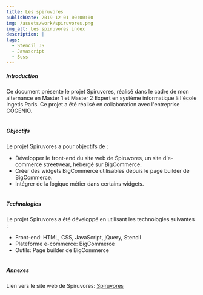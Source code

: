 ```yaml
---
title: Les spiruvores
publishDate: 2019-12-01 00:00:00
img: /assets/work/spiruvores.png
img_alt: Les spiruvores index
description: |
tags:
  - Stencil JS
  - Javascript
  - Scss
---
```


##### Introduction
Ce document présente le projet Spiruvores, réalisé dans le cadre de mon alternance en Master 1 et Master 2 Expert en système informatique à l'école Ingetis Paris. Ce projet a été réalisé en collaboration avec l'entreprise COGENIO.
<br><br>

##### Objectifs
Le projet Spiruvores a pour objectifs de :
- Développer le front-end du site web de Spiruvores, un site d'e-commerce streetwear, hébergé sur BigCommerce.
- Créer des widgets BigCommerce utilisables depuis le page builder de BigCommerce.
- Intégrer de la logique métier dans certains widgets.
<br><br>

##### Technologies
Le projet Spiruvores a été développé en utilisant les technologies suivantes :
- Front-end: HTML, CSS, JavaScript, jQuery, Stencil
- Plateforme e-commerce: BigCommerce
- Outils: Page builder de BigCommerce
<br><br>

##### Annexes
Lien vers le site web de Spiruvores: [Spiruvores](https://www.spiruvores.com/)
